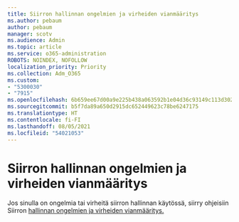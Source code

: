 ```yaml
---
title: Siirron hallinnan ongelmien ja virheiden vianmääritys
ms.author: pebaum
author: pebaum
manager: scotv
ms.audience: Admin
ms.topic: article
ms.service: o365-administration
ROBOTS: NOINDEX, NOFOLLOW
localization_priority: Priority
ms.collection: Adm_O365
ms.custom:
- "5300030"
- "7915"
ms.openlocfilehash: 6b659ee67d00a9e225b438a063592b1e04d36c93149c113d302cb56e474db3a8
ms.sourcegitcommit: b5f7da89a650d2915dc652449623c78be6247175
ms.translationtype: HT
ms.contentlocale: fi-FI
ms.lasthandoff: 08/05/2021
ms.locfileid: "54021053"
---
```

# <a name="troubleshoot-migration-manager-issues-and-errors"></a>Siirron hallinnan ongelmien ja virheiden vianmääritys

Jos sinulla on ongelmia tai virheitä siirron hallinnan käytössä, siirry ohjeisiin Siirron [hallinnan ongelmien ja virheiden vianmääritys.](https://docs.microsoft.com/sharepointmigration/mm-troubleshoot)
